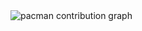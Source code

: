 <picture>
  <source media="(prefers-color-scheme: dark)" srcset="https://raw.githubusercontent.com/AnaPantoja26/AnaPantoja26/output/pacman-contribution-graph-dark.svg">
  <source media="(prefers-color-scheme: light)" srcset="https://raw.githubusercontent.com/AnaPantoja26/AnaPantoja26/output/pacman-contribution-graph.svg">
  <img alt="pacman contribution graph" src="https://raw.githubusercontent.com/AnaPantoja26/AnaPantoja26/output/pacman-contribution-graph.svg">
</picture>

###
